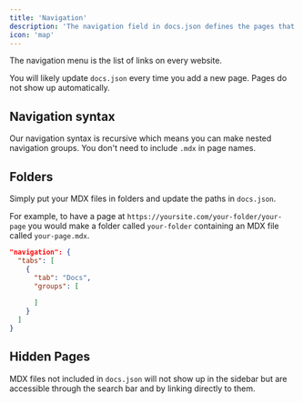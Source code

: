 ```yaml
---
title: 'Navigation'
description: 'The navigation field in docs.json defines the pages that go in the navigation menu'
icon: 'map'
---
```


The navigation menu is the list of links on every website.

You will likely update `docs.json` every time you add a new page. Pages do not show up automatically.

## Navigation syntax

Our navigation syntax is recursive which means you can make nested navigation groups. You don't need to include `.mdx` in page names.

## Folders

Simply put your MDX files in folders and update the paths in `docs.json`.

For example, to have a page at `https://yoursite.com/your-folder/your-page` you would make a folder called `your-folder` containing an MDX file called `your-page.mdx`.

```json Navigation With Folder
"navigation": {
  "tabs": [
    {
      "tab": "Docs",
      "groups": [
        
      ]
    }
  ]
}
```

## Hidden Pages

MDX files not included in `docs.json` will not show up in the sidebar but are accessible through the search bar and by linking directly to them.